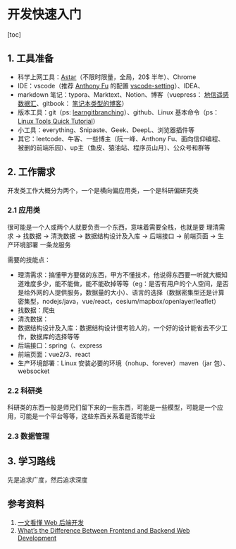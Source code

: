 # 开发快速入门

[toc]

## 1. 工具准备

- 科学上网工具：[Astar](https://www.astarvpn.com/index.html)（不限时限量，全局，20$ 半年）、Chrome
- IDE：vscode（推荐 [Anthony Fu](https://github.com/antfu?tab=repositories) 的配置 [vscode-setting](https://github.com/antfu/vscode-settings)）、IDEA、
- markdown 笔记：typora、Marktext、Notion、博客（vuepress：  [地信遥感数据汇](https://gisrsdata.com/)、gitbook： [笔记本类型的博客](https://ting-xin.github.io/notebook/)）
- 版本工具：git（ps: [learngitbranching](https://learngitbranching.js.org/)）、github、Linux 基本命令（ps：[Linux Tools Quick Tutorial](https://linuxtools-rst.readthedocs.io/zh_CN/latest/base/index.html)）
- 小工具：everything、Snipaste、Geek、DeepL、浏览器插件等
- 其它：leetcode、牛客、一些博主（阮一峰、Anthony Fu、面向信仰编程、被删的前端乐园）、up主（鱼皮、猿油站、程序员山月）、公众号和群等

## 2. 工作需求

开发类工作大概分为两个，一个是横向偏应用类，一个是科研偏研究类

### 2.1 应用类

很可能是一个人或两个人就要负责一个东西，意味着需要全栈，也就是要    理清需求  $\rightarrow$ 找数据 $\rightarrow$ 清洗数据 $\rightarrow$ 数据结构设计及入库 $\rightarrow$ 后端接口  $\rightarrow$  前端页面  $\rightarrow$ 生产环境部署    一条龙服务

需要的技能点：

- 理清需求：搞懂甲方要做的东西，甲方不懂技术，他说得东西要一听就大概知道难度多少，能不能做，能不能砍掉等等（eg：是否有用户的个人空间，是否是给外网的人提供服务，数据量的大小）、语言的选择（数据密集型还是计算密集型，nodejs/java，vue/react，cesium/mapbox/openlayer/leaflet）
- 找数据：爬虫
- 清洗数据：
- 数据结构设计及入库：数据结构设计很考验人的，一个好的设计能省去不少工作，数据库的选择等等
- 后端接口：spring（、express
- 前端页面：vue2/3、react
- 生产环境部署：Linux 安装必要的环境（nohup、forever）maven（jar 包）、websocket

### 2.2 科研类

科研类的东西一般是师兄们留下来的一些东西，可能是一些模型，可能是一个应用，可能是一个平台等等，这些东西关系着是否能毕业



### 2.3 数据管理



## 3. 学习路线

先是追求广度，然后追求深度





## 参考资料

1. [一文看懂 Web 后端开发](https://www.jianshu.com/p/dfd66d5918e6?utm_campaign=studygolang.com&utm_medium=studygolang.com&utm_source=studygolang.com)
2. [What’s the Difference Between Frontend and Backend Web Development](https://careerfoundry.com/en/blog/web-development/whats-the-difference-between-frontend-and-backend/)